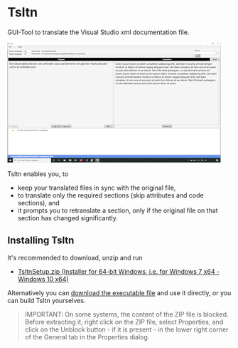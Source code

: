 # Tsltn
GUI-Tool to translate the Visual Studio xml documentation file.

![Screenshot](screenshot.png)

Tsltn enables you, to
* keep your translated files in sync with the original file,
* to translate only the required sections (skip attributes and code sections), and
* it prompts you to retranslate a section, only if the original file on that section has changed significantly.


## Installing Tsltn

It's recommended to download, unzip and run

* [TsltnSetup.zip (Installer for 64-bit Windows, i.e. for Windows 7 x64 - Windows 10 x64)](./Tsltn/Installer/bin/Standalone/TsltnSetup.exe)

Alternatively you can [download the executable file](./Tsltn/Binaries/Tsltn.exe.zip) and use it directly, or you can 
build Tsltn yourselves.

> IMPORTANT: On some systems, the content of the ZIP file is blocked. Before extracting it, right click on the ZIP file, 
> select Properties, and click on the Unblock button - if it is present - in the lower right corner of the General tab 
> in the Properties dialog.



